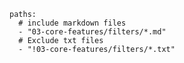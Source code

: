     paths:
      # include markdown files
      - "03-core-features/filters/*.md"
      # Exclude txt files
      - "!03-core-features/filters/*.txt"